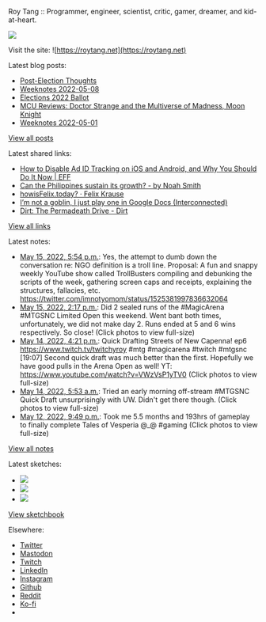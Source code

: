 Roy Tang :: Programmer, engineer, scientist, critic, gamer, dreamer, and kid-at-heart.

![](https://roytang.net/static/img/profile.jpg)

Visit the site: ![https://roytang.net](https://roytang.net)

Latest blog posts:

- [Post-Election Thoughts](https://roytang.net/2022/05/post-election-thoughts/)
- [Weeknotes 2022-05-08](https://roytang.net/2022/05/weeknotes-05-08/)
- [Elections 2022 Ballot](https://roytang.net/2022/05/elections-2022-ballot/)
- [MCU Reviews: Doctor Strange and the Multiverse of Madness, Moon Knight](https://roytang.net/2022/05/strange2-moon-knight/)
- [Weeknotes 2022-05-01](https://roytang.net/2022/05/weeknotes-05-01/)

[View all posts](https://roytang.net/blog)

Latest shared links:

- [How to Disable Ad ID Tracking on iOS and Android, and Why You Should Do It Now | EFF](https://roytang.net/2022/05/adcfd7abefdedac61c95e85eaff13e9f/)
- [Can the Philippines sustain its growth? - by Noah Smith](https://roytang.net/2022/05/078195f7d75927abc117d998f21abe7b/)
- [howisFelix.today? · Felix Krause](https://roytang.net/2022/05/66d647287ff9272f51c685785a475ac1/)
- [I’m not a goblin, I just play one in Google Docs (Interconnected)](https://roytang.net/2022/05/2b9235e82e5ad7275785e3d11b74cc9b/)
- [Dirt: The Permadeath Drive - Dirt](https://roytang.net/2022/05/0cf8a69db081e5b193741a8e0119f245/)

[View all links](https://roytang.net/links)

Latest notes:

- [May 15, 2022, 5:54 p.m.](https://roytang.net/2022/05/1525776642945081349/): Yes, the attempt to dumb down the conversation re: NGO definition is a troll line. Proposal: A fun and snappy weekly YouTube show called TrollBusters compiling and debunking the scripts of the week, gathering screen caps and receipts, explaining the structures, fallacies, etc. https://twitter.com/imnotyomom/status/1525381997836632064
- [May 15, 2022, 2:17 p.m.](https://roytang.net/2022/05/1525721938340876288/): Did 2 sealed runs of the #MagicArena #MTGSNC Limited Open this weekend. Went bant both times, unfortunately, we did not make day 2. Runs ended at 5 and 6 wins respectively. So close! (Click photos to view full-size)
- [May 14, 2022, 4:21 p.m.](https://roytang.net/2022/05/1525390754440523782/): Quick Drafting Streets of New Capenna! ep6 https://www.twitch.tv/twitchyroy #mtg #magicarena #twitch #mtgsnc [19:07] Second quick draft was much better than the first. Hopefully we have good pulls in the Arena Open as well! YT: https://www.youtube.com/watch?v=VWzVsP1yTV0 (Click photos to view full-size)
- [May 14, 2022, 5:53 a.m.](https://roytang.net/2022/05/1525232849439186944/): Tried an early morning off-stream #MTGSNC Quick Draft unsurprisingly with UW. Didn&#x27;t get there though. (Click photos to view full-size)
- [May 12, 2022, 9:49 p.m.](https://roytang.net/2022/05/1524748593227190272/): Took me 5.5 months and 193hrs of gameplay to finally complete Tales of Vesperia @_@ #gaming (Click photos to view full-size)

[View all notes](https://roytang.net/notes)

Latest sketches:


- ![](https://roytang.net/media/cache/eb/6d/eb6d42690e16874c36049dccfd32b06d.jpg)
- ![](https://roytang.net/media/cache/6c/d5/6cd5b41f73d41026b3f65beeac28a6af.jpg)
- ![](https://roytang.net/media/cache/e5/da/e5da975ee2fed5a25dba802aa7d5ad1c.jpg)

[View sketchbook](https://roytang.net/albums/sketchbook)


Elsewhere:

- [Twitter](https://twitter.com/roytang)
- [Mastodon](https://mastodon.technology/@roytang)
- [Twitch](https://twitch.tv/twitchyroy)
- [LinkedIn](https://www.linkedin.com/in/roytang)
- [Instagram](https://instagram.com/roytang0400)
- [Github](https://github.com/roytang)
- [Reddit](https://reddit.com/u/hungryroy)
- [Ko-fi](https://ko-fi.com/roytang)
- [](mailto:hello@roytang.net)